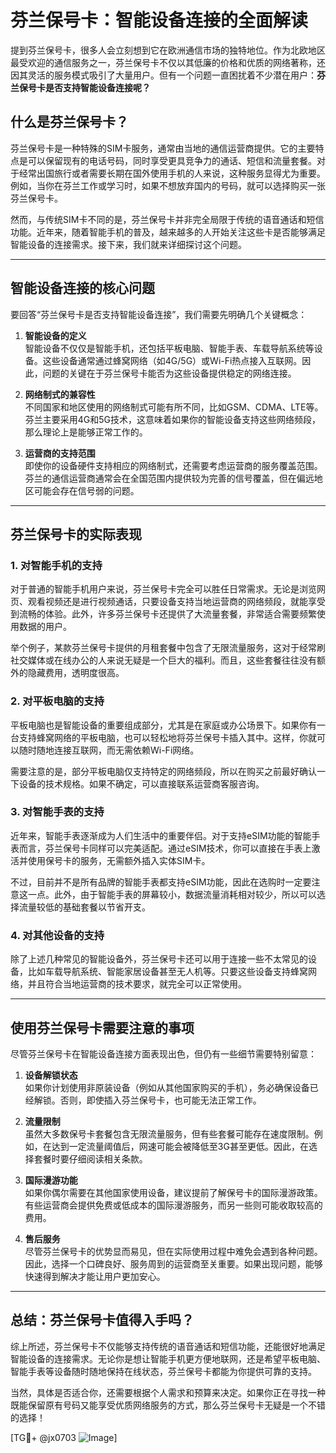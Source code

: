 # 芬兰保号卡：智能设备连接的全面解读

提到芬兰保号卡，很多人会立刻想到它在欧洲通信市场的独特地位。作为北欧地区最受欢迎的通信服务之一，芬兰保号卡不仅以其低廉的价格和优质的网络著称，还因其灵活的服务模式吸引了大量用户。但有一个问题一直困扰着不少潜在用户：**芬兰保号卡是否支持智能设备连接呢？**

## 什么是芬兰保号卡？

芬兰保号卡是一种特殊的SIM卡服务，通常由当地的通信运营商提供。它的主要特点是可以保留现有的电话号码，同时享受更具竞争力的通话、短信和流量套餐。对于经常出国旅行或者需要长期在国外使用手机的人来说，这种服务显得尤为重要。例如，当你在芬兰工作或学习时，如果不想放弃国内的号码，就可以选择购买一张芬兰保号卡。

然而，与传统SIM卡不同的是，芬兰保号卡并非完全局限于传统的语音通话和短信功能。近年来，随着智能手机的普及，越来越多的人开始关注这些卡是否能够满足智能设备的连接需求。接下来，我们就来详细探讨这个问题。

---

## 智能设备连接的核心问题

要回答“芬兰保号卡是否支持智能设备连接”，我们需要先明确几个关键概念：

1. **智能设备的定义**  
   智能设备不仅仅是智能手机，还包括平板电脑、智能手表、车载导航系统等设备。这些设备通常通过蜂窝网络（如4G/5G）或Wi-Fi热点接入互联网。因此，问题的关键在于芬兰保号卡能否为这些设备提供稳定的网络连接。

2. **网络制式的兼容性**  
   不同国家和地区使用的网络制式可能有所不同，比如GSM、CDMA、LTE等。芬兰主要采用4G和5G技术，这意味着如果你的智能设备支持这些网络频段，那么理论上是能够正常工作的。

3. **运营商的支持范围**  
   即使你的设备硬件支持相应的网络制式，还需要考虑运营商的服务覆盖范围。芬兰的通信运营商通常会在全国范围内提供较为完善的信号覆盖，但在偏远地区可能会存在信号弱的问题。

---

## 芬兰保号卡的实际表现

### 1. 对智能手机的支持
对于普通的智能手机用户来说，芬兰保号卡完全可以胜任日常需求。无论是浏览网页、观看视频还是进行视频通话，只要设备支持当地运营商的网络频段，就能享受到流畅的体验。此外，许多芬兰保号卡还提供了大流量套餐，非常适合需要频繁使用数据的用户。

举个例子，某款芬兰保号卡提供的月租套餐中包含了无限流量服务，这对于经常刷社交媒体或在线办公的人来说无疑是一个巨大的福利。而且，这些套餐往往没有额外的隐藏费用，透明度很高。

### 2. 对平板电脑的支持
平板电脑也是智能设备的重要组成部分，尤其是在家庭或办公场景下。如果你有一台支持蜂窝网络的平板电脑，也可以轻松地将芬兰保号卡插入其中。这样，你就可以随时随地连接互联网，而无需依赖Wi-Fi网络。

需要注意的是，部分平板电脑仅支持特定的网络频段，所以在购买之前最好确认一下设备的技术规格。如果不确定，可以直接联系运营商客服咨询。

### 3. 对智能手表的支持
近年来，智能手表逐渐成为人们生活中的重要伴侣。对于支持eSIM功能的智能手表而言，芬兰保号卡同样可以完美适配。通过eSIM技术，你可以直接在手表上激活并使用保号卡的服务，无需额外插入实体SIM卡。

不过，目前并不是所有品牌的智能手表都支持eSIM功能，因此在选购时一定要注意这一点。此外，由于智能手表的屏幕较小，数据流量消耗相对较少，所以可以选择流量较低的基础套餐以节省开支。

### 4. 对其他设备的支持
除了上述几种常见的智能设备外，芬兰保号卡还可以用于连接一些不太常见的设备，比如车载导航系统、智能家居设备甚至无人机等。只要这些设备支持蜂窝网络，并且符合当地运营商的技术要求，就完全可以正常使用。

---

## 使用芬兰保号卡需要注意的事项

尽管芬兰保号卡在智能设备连接方面表现出色，但仍有一些细节需要特别留意：

1. **设备解锁状态**  
   如果你计划使用非原装设备（例如从其他国家购买的手机），务必确保设备已经解锁。否则，即使插入芬兰保号卡，也可能无法正常工作。

2. **流量限制**  
   虽然大多数保号卡套餐包含无限流量服务，但有些套餐可能存在速度限制。例如，在达到一定流量阈值后，网速可能会被降低至3G甚至更低。因此，在选择套餐时要仔细阅读相关条款。

3. **国际漫游功能**  
   如果你偶尔需要在其他国家使用设备，建议提前了解保号卡的国际漫游政策。有些运营商会提供免费或低成本的国际漫游服务，而另一些则可能收取较高的费用。

4. **售后服务**  
   尽管芬兰保号卡的优势显而易见，但在实际使用过程中难免会遇到各种问题。因此，选择一个口碑良好、服务周到的运营商至关重要。如果出现问题，能够快速得到解决才能让用户更加安心。

---

## 总结：芬兰保号卡值得入手吗？

综上所述，芬兰保号卡不仅能够支持传统的语音通话和短信功能，还能很好地满足智能设备的连接需求。无论你是想让智能手机更方便地联网，还是希望平板电脑、智能手表等设备随时随地保持在线状态，芬兰保号卡都能为你提供可靠的支持。

当然，具体是否适合你，还需要根据个人需求和预算来决定。如果你正在寻找一种既能保留原有号码又能享受优质网络服务的方式，那么芬兰保号卡无疑是一个不错的选择！

[TG💪+ @jx0703 ![Image](https://github.com/user-attachments/assets/dbca1d08-cadb-493c-b0ec-ad6f7a83f270)]